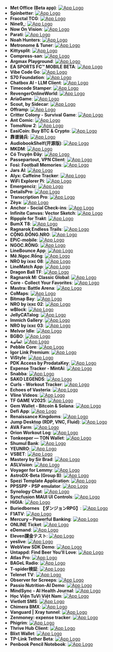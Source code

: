 - **Met Office (Beta app)**: [![App Logo](https://is1-ssl.mzstatic.com/image/thumb/Purple221/v4/c6/b8/eb/c6b8eb5f-57f7-6340-6458-b060a9a95193/AppIcon-0-0-1x_U007epad-0-1-85-220.png/200x200bb-80.png)](https://testflight.apple.com/join/ScdVVE5Q)
- **Spinbetter**: [![App Logo](https://is1-ssl.mzstatic.com/image/thumb/Purple211/v4/c9/ef/99/c9ef99a5-93f4-fc0e-07ae-6048e3c7c914/AppIcon-0-0-1x_U007epad-0-1-0-85-220.png/200x200bb-80.png)](https://testflight.apple.com/join/MmGcCHma)
- **Fracctal TCG**: [![App Logo](https://is1-ssl.mzstatic.com/image/thumb/Purple211/v4/d4/c7/55/d4c75591-4a9e-aa2c-7bf9-1cc4158742b1/AppIcon-0-0-1x_U007emarketing-0-8-0-85-220.png/200x200bb-80.png)](https://testflight.apple.com/join/rGegPwKA)
- **Nine9_**: [![App Logo](https://is1-ssl.mzstatic.com/image/thumb/Purple211/v4/a1/ae/b4/a1aeb47d-3945-a36a-4480-702a9457e6e8/AppIcon-0-0-1x_U007epad-0-1-85-220.png/200x200bb-80.png)](https://testflight.apple.com/join/KRMEpp4m)
- **Now On Vision**: [![App Logo](https://is1-ssl.mzstatic.com/image/thumb/Purple211/v4/10/06/88/10068897-f61e-7dee-07eb-54c6370b8fa2/AppIcon.lsr/200x200bb-80.png)](https://testflight.apple.com/join/XFKucmQ6)
- **Parati**: [![App Logo](https://is1-ssl.mzstatic.com/image/thumb/Purple221/v4/cb/f2/b6/cbf2b649-8bae-e8d9-d457-1bf52180f267/AppIcon-0-0-1x_U007ephone-0-1-85-220.png/200x200bb-80.png)](https://testflight.apple.com/join/5Hts5wsd)
- **Noah Hunters**: [![App Logo](https://is1-ssl.mzstatic.com/image/thumb/Purple221/v4/6c/83/34/6c83344a-192b-e1db-80e0-0320bb078219/AppIcon-0-0-1x_U007emarketing-0-8-0-85-220.png/200x200bb-80.png)](https://testflight.apple.com/join/NRznNjAc)
- **Metronome & Tuner**: [![App Logo](https://is1-ssl.mzstatic.com/image/thumb/Purple211/v4/c0/0a/8e/c00a8e51-4b2d-ef84-df6b-58501460c647/AppIcon-0-0-1x_U007epad-0-1-85-220.png/200x200bb-80.png)](https://testflight.apple.com/join/VmfFmkhX)
- **Kittysplit**: [![App Logo](https://is1-ssl.mzstatic.com/image/thumb/Purple221/v4/e4/c8/e8/e4c8e881-2753-64a4-1836-8d914ddd078b/AppIcon-0-0-1x_U007epad-0-1-85-220.png/200x200bb-80.png)](https://testflight.apple.com/join/t7zEpPmD)
- **Compress-san**: [![App Logo](https://is1-ssl.mzstatic.com/image/thumb/Purple211/v4/18/76/1c/18761cc5-686c-2f99-96b2-894d6709216a/AppIcon-0-0-1x_U007ephone-0-1-85-220.png/200x200bb-80.png)](https://testflight.apple.com/join/r7V8Jhqt)
- **Argmax Playground**: [![App Logo](https://is1-ssl.mzstatic.com/image/thumb/Purple211/v4/1c/c1/2c/1cc12ca8-c658-2717-08a9-45bb2ee6704f/AppIcon-0-0-1x_U007epad-0-11-0-85-220.png/200x200bb-80.png)](https://testflight.apple.com/join/Q1cywTJw)
- **EA SPORTS FC™ MOBILE BETA**: [![App Logo](https://is1-ssl.mzstatic.com/image/thumb/Purple221/v4/03/28/38/03283823-09ad-91ab-ce33-7267db9777de/AppIcon-0-0-1x_U007emarketing-0-8-0-85-220.png/200x200bb-80.png)](https://testflight.apple.com/join/5WJSgPTd)
- **Vibe Code Go**: [![App Logo](https://is1-ssl.mzstatic.com/image/thumb/Purple221/v4/6b/d6/1c/6bd61c0f-8655-5447-a22b-0d0bab36bf5c/AppIcon-0-0-1x_U007ephone-0-1-85-220.png/200x200bb-80.png)](https://testflight.apple.com/join/gh7Qc1Hr)
- **S70 Foundation**: [![App Logo](https://is1-ssl.mzstatic.com/image/thumb/Purple211/v4/dc/16/0f/dc160fe2-6e25-08d7-0027-bb6fd8823e12/AppIcon-0-1x_U007ephone-0-0-0-1-0-0-85-220-0.png/200x200bb-80.png)](https://testflight.apple.com/join/d7YvZf54)
- **Chatbox AI - LLM Client**: [![App Logo](https://is1-ssl.mzstatic.com/image/thumb/Purple211/v4/2f/fc/5b/2ffc5b7f-6641-f19d-0b49-cafb6407d915/AppIcon-0-0-1x_U007emarketing-0-11-0-85-220.png/200x200bb-80.png)](https://testflight.apple.com/join/8PMSSnBK)
- **Timecode Stamper**: [![App Logo](https://is1-ssl.mzstatic.com/image/thumb/Purple221/v4/72/96/2d/72962d04-65a6-b256-0f94-5e2c18686329/AppIcon-1x_U007epad-0-1-85-220-0.png/200x200bb-80.png)](https://testflight.apple.com/join/VJ6K1SZ4)
- **RevengerOnlineWorld**: [![App Logo](https://is1-ssl.mzstatic.com/image/thumb/Purple211/v4/f3/d6/3e/f3d63efc-dc50-a02a-a490-723ef37b56d7/AppIcon-0-0-1x_U007emarketing-0-8-0-85-220.png/200x200bb-80.png)](https://testflight.apple.com/join/8EVj3Xzv)
- **AriaGame**: [![App Logo](https://is1-ssl.mzstatic.com/image/thumb/Purple211/v4/ed/10/55/ed105501-628e-32ce-c1e5-e31e5393bf4a/AppIcon-0-0-1x_U007emarketing-0-8-0-85-220.png/200x200bb-80.png)](https://testflight.apple.com/join/j986H2PS)
- **Scout, by Sidecar**: [![App Logo](https://is1-ssl.mzstatic.com/image/thumb/Purple211/v4/b6/73/dd/b673dd5d-cf9c-9216-3f8a-812ab927d11e/scout-0-0-1x_U007epad-0-1-85-220.png/200x200bb-80.png)](https://testflight.apple.com/join/DJrwDRkW)
- **Offramp**: [![App Logo](https://is1-ssl.mzstatic.com/image/thumb/Purple211/v4/93/d9/17/93d9173f-e585-fbe6-d6f8-5390326752b9/AppIcon-0-0-1x_U007epad-0-1-85-220.png/200x200bb-80.png)](https://testflight.apple.com/join/z98tXP39)
- **Critter Colony - Survival Game**: [![App Logo](https://is1-ssl.mzstatic.com/image/thumb/Purple221/v4/db/5f/46/db5f46b6-f3f5-bcae-9ef2-60d5268a50a1/AppIcon-1x_U007emarketing-0-6-0-85-220-0.png/200x200bb-80.png)](https://testflight.apple.com/join/yjemw17R)
- **Ant Comic**: [![App Logo](https://is1-ssl.mzstatic.com/image/thumb/Purple211/v4/f5/a2/34/f5a2340a-e0e8-e13f-d17e-0622e24911c6/AppIcon-0-0-1x_U007emarketing-0-8-0-0-85-220.png/200x200bb-80.png)](https://testflight.apple.com/join/RaAyUvFe)
- **TomoNow 2**: [![App Logo](https://is1-ssl.mzstatic.com/image/thumb/Purple221/v4/da/fc/f9/dafcf9cd-86d5-d176-0051-7d2f24dc65e0/AppIcon-0-1x_U007epad-0-1-0-85-220-0.png/200x200bb-80.png)](https://testflight.apple.com/join/HEqPjPGT)
- **EasiCoin: Buy BTC & Crypto**: [![App Logo](https://is1-ssl.mzstatic.com/image/thumb/Purple221/v4/9d/01/42/9d01429f-ac40-29cf-1cb2-d904678888e8/AppIcon-0-0-1x_U007emarketing-0-8-0-85-220.png/200x200bb-80.png)](https://testflight.apple.com/join/13AbRycf)
- **靠谱骑兵**: [![App Logo](https://is1-ssl.mzstatic.com/image/thumb/Purple211/v4/ee/48/97/ee489729-eca4-5628-3bc5-0f65f628f5bf/AppIcon-0-0-1x_U007emarketing-0-6-0-85-220.png/200x200bb-80.png)](https://testflight.apple.com/join/1J8vtoyy)
- **AudiobookShelf(开源版)**: [![App Logo](https://is1-ssl.mzstatic.com/image/thumb/Purple221/v4/9e/cc/9b/9ecc9b17-dfad-04db-d935-7b56a417445a/Icons-0-0-1x_U007emarketing-0-8-0-85-220.png/200x200bb-80.png)](https://testflight.apple.com/join/HkWgESNz)
- **MKDM**: [![App Logo](https://is1-ssl.mzstatic.com/image/thumb/Purple211/v4/af/d2/86/afd2863e-e387-02c5-c35e-9500cd837061/AppIcon-0-0-1x_U007emarketing-0-0-0-7-0-0-sRGB-0-0-0-GLES2_U002c0-512MB-85-220-0-0.png/200x200bb-80.png)](https://testflight.apple.com/join/v83wZHYU)
- **Có Truyện Đây**: [![App Logo](https://is1-ssl.mzstatic.com/image/thumb/Purple221/v4/c9/92/74/c99274a5-30f8-3add-eb25-0f67ef7932b6/AppIcon-0-0-1x_U007emarketing-0-8-0-0-85-220.png/200x200bb-80.png)](https://testflight.apple.com/join/2X6Xm1k2)
- **Passepartout, VPN Client**: [![App Logo](https://is1-ssl.mzstatic.com/image/thumb/Purple221/v4/60/d3/45/60d345a7-f8e0-df9e-094b-8759fc98aea4/AppIcon-0-0-1x_U007epad-0-1-85-220.png/200x200bb-80.png)](https://testflight.apple.com/join/dnA4CXFJ)
- **Fosi: Football Memories**: [![App Logo](https://is1-ssl.mzstatic.com/image/thumb/Purple221/v4/2e/f4/3c/2ef43c78-99d4-e43c-6b72-44bc8eb03893/AppIcon-0-0-1x_U007ephone-0-1-85-220.png/200x200bb-80.png)](https://testflight.apple.com/join/3qKCjTXT)
- **Jars AI**: [![App Logo](https://is1-ssl.mzstatic.com/image/thumb/Purple211/v4/e5/9c/57/e59c5768-b165-274b-1ffb-e5e59ad5493d/AppIcon-0-0-1x_U007emarketing-0-8-0-85-220.png/200x200bb-80.png)](https://testflight.apple.com/join/p4zac3hu)
- **Alyx: Caffeine Tracker**: [![App Logo](https://is1-ssl.mzstatic.com/image/thumb/Purple221/v4/63/ab/4e/63ab4e11-eae4-90d8-2b62-53bd6b8eedef/Alyx-0-0-1x_U007ephone-0-1-0-85-220.png/200x200bb-80.png)](https://testflight.apple.com/join/wRwfK8Nq)
- **WiFi Explorer Pi**: [![App Logo](https://is1-ssl.mzstatic.com/image/thumb/Purple221/v4/71/53/3f/71533fb7-7342-8972-914b-66c007e70945/AppIcon-0-0-1x_U007epad-0-0-0-1-0-85-220.png/200x200bb-80.png)](https://testflight.apple.com/join/KJF3GrRa)
- **Emergenciz**: [![App Logo](https://is1-ssl.mzstatic.com/image/thumb/Purple221/v4/09/13/64/09136406-db2e-b036-5a2c-68f56ecc12e3/AppIcon-0-0-1x_U007epad-0-1-85-220.png/200x200bb-80.png)](https://testflight.apple.com/join/eE4k1A7M)
- **DetailsPro**: [![App Logo](https://is1-ssl.mzstatic.com/image/thumb/Purple211/v4/07/59/59/0759595a-95d3-8bf3-c60d-37704b6f0e9d/AppIcon-0-0-1x_U007epad-0-0-0-1-0-0-sRGB-0-85-220.png/200x200bb-80.png)](https://testflight.apple.com/join/QCrMtMTg)
- **Transcription Pro**: [![App Logo](https://is1-ssl.mzstatic.com/image/thumb/Purple221/v4/2a/2c/75/2a2c750b-35f7-fdcb-2c4a-f63bdbc03849/transcription-app-icon-0-0-85-220-0-6-0-2x-0-0-0.png/200x200bb-80.png)](https://testflight.apple.com/join/eqHe9g46)
- **Zèya**: [![App Logo](https://is1-ssl.mzstatic.com/image/thumb/Purple221/v4/a0/be/ad/a0bead12-d024-7d9b-6d38-87e31fd38db8/AppIcon-0-0-1x_U007ephone-0-1-85-220.png/200x200bb-80.png)](https://testflight.apple.com/join/GyhkTVtH)
- **Anchor - Social Check-ins**: [![App Logo](https://is1-ssl.mzstatic.com/image/thumb/Purple221/v4/04/38/4d/04384da7-e423-5500-7fc7-c1e968e6d25c/AppIcon-0-0-1x_U007ephone-0-1-85-220.png/200x200bb-80.png)](https://testflight.apple.com/join/cs6J1fzx)
- **Infinite Canvas: Vector Sketch**: [![App Logo](https://is1-ssl.mzstatic.com/image/thumb/Purple221/v4/13/e9/6f/13e96fe8-4a63-23e4-6077-d71e9ecaeba9/AppIcon-0-0-1x_U007epad-0-1-85-220.png/200x200bb-80.png)](https://testflight.apple.com/join/UzgVUV7k)
- **Rippple for Trakt**: [![App Logo](https://is1-ssl.mzstatic.com/image/thumb/Purple211/v4/53/2e/aa/532eaa0e-5398-20ba-fa8e-13c8d7f88889/AppIcon-0-0-1x_U007epad-0-1-0-85-220.png/200x200bb-80.png)](https://testflight.apple.com/join/UgPDmnAy)
- **BumX T8**: [![App Logo](https://is1-ssl.mzstatic.com/image/thumb/Purple211/v4/ab/44/8a/ab448a02-c36a-d180-1db8-c9f6c401d37f/AppIcon-0-0-1x_U007emarketing-0-11-0-85-220.png/200x200bb-80.png)](https://testflight.apple.com/join/4Ed7CdN9)
- **Ragnarok Endless Trails**: [![App Logo](https://is1-ssl.mzstatic.com/image/thumb/Purple211/v4/00/69/48/006948ac-793d-dc90-a21e-bcd7282db13d/AppIcon-0-0-1x_U007emarketing-0-8-0-85-220.png/200x200bb-80.png)](https://testflight.apple.com/join/7ErGJ6kR)
- **CỘNG.ĐỒNG.NRO**: [![App Logo](https://is1-ssl.mzstatic.com/image/thumb/Purple211/v4/a9/76/8e/a9768e7d-a3da-8af8-f76d-f7d040b115f9/AppIcon-0-0-1x_U007emarketing-0-8-0-85-220.png/200x200bb-80.png)](https://testflight.apple.com/join/hu6NKh1R)
- **EPiC-mobile**: [![App Logo](https://is1-ssl.mzstatic.com/image/thumb/Purple221/v4/82/46/bb/8246bb3c-232c-4100-a9c5-067d4b7fcf97/AppIcon-0-1x_U007emarketing-0-8-0-85-220-0.png/200x200bb-80.png)](https://testflight.apple.com/join/9CMSZfjC)
- **NGOC.RÔNG**: [![App Logo](https://is1-ssl.mzstatic.com/image/thumb/Purple211/v4/fe/0d/ff/fe0dff66-0749-9b83-8ca6-002e402a2d0c/AppIcon-0-0-1x_U007emarketing-0-8-0-85-220.png/200x200bb-80.png)](https://testflight.apple.com/join/VuJEvxCN)
- **LineBounce App**: [![App Logo](https://is1-ssl.mzstatic.com/image/thumb/Purple211/v4/e4/05/72/e40572de-dd43-45d2-de2c-36be12e69ea5/AppIcon-0-0-1x_U007epad-0-1-0-85-220.png/200x200bb-80.png)](https://testflight.apple.com/join/PkegAbGV)
- **Mê.Ngọc.Rồng**: [![App Logo](https://is1-ssl.mzstatic.com/image/thumb/Purple211/v4/db/e5/11/dbe51188-4308-2c05-3c3c-fddaef124ac9/AppIcon-0-0-1x_U007emarketing-0-8-0-85-220.png/200x200bb-80.png)](https://testflight.apple.com/join/MjuzfKVz)
- **NRO by ixxc 08**: [![App Logo](https://is1-ssl.mzstatic.com/image/thumb/Purple211/v4/76/89/70/76897040-738b-b273-f7a2-1662524a429b/AppIcon-1x_U007emarketing-0-8-0-85-220-0.png/200x200bb-80.png)](https://testflight.apple.com/join/mspeMFXG)
- **LineMatch App**: [![App Logo](https://is1-ssl.mzstatic.com/image/thumb/Purple221/v4/c3/15/f9/c315f99f-c024-ff93-d053-3c7f9668faa4/AppIcon-0-0-1x_U007epad-0-1-0-85-220.png/200x200bb-80.png)](https://testflight.apple.com/join/NGR8UFgS)
- **Dragon Ball TF**: [![App Logo](https://is1-ssl.mzstatic.com/image/thumb/Purple211/v4/aa/0c/a3/aa0ca3c5-58ae-b713-ddc9-ffb88997a80c/AppIcon-1x_U007emarketing-0-8-0-85-220-0.png/200x200bb-80.png)](https://testflight.apple.com/join/RMQZ3tP1)
- **Ragnarok M: Classic Global**: [![App Logo](https://is1-ssl.mzstatic.com/image/thumb/Purple211/v4/98/ea/9f/98ea9fd7-8523-23b6-9197-81b24cc96ef7/AppIcon-1x_U007emarketing-0-8-0-85-220-0.png/200x200bb-80.png)](https://testflight.apple.com/join/gZ7X8GH9)
- **Core - Collect Your Favorites**: [![App Logo](https://is1-ssl.mzstatic.com/image/thumb/Purple221/v4/23/1d/1c/231d1cdc-eaa7-9bba-860a-1001535ea10c/AppIcon-0-0-1x_U007ephone-0-1-85-220.png/200x200bb-80.png)](https://testflight.apple.com/join/guWngHgd)
- **Mastra: Battle Arena**: [![App Logo](https://is1-ssl.mzstatic.com/image/thumb/Purple221/v4/d1/65/a1/d165a15f-d5bd-0d68-612d-02132ffe327c/AppIcon-0-0-1x_U007emarketing-0-8-0-85-220.png/200x200bb-80.png)](https://testflight.apple.com/join/7WkKapuN)
- **CoMaps**: [![App Logo](https://is1-ssl.mzstatic.com/image/thumb/Purple221/v4/aa/fa/18/aafa1804-e0ce-910e-2e54-afd8ed954d7b/Icon-0-0-1x_U007epad-0-0-0-1-0-0-0-85-220.png/200x200bb-80.png)](https://testflight.apple.com/join/EGSsGRn7)
- **Bitmap Bay**: [![App Logo](https://is1-ssl.mzstatic.com/image/thumb/Purple211/v4/e5/17/8c/e5178cde-5453-1c85-a6e2-1e758b8a3591/AppIcon-0-0-1x_U007epad-0-11-0-85-220.png/200x200bb-80.png)](https://testflight.apple.com/join/tB2Df61B)
- **NRO by ixxc 02**: [![App Logo](https://is1-ssl.mzstatic.com/image/thumb/Purple211/v4/e9/09/34/e90934eb-3227-8f54-eaf8-8c0e0baa5d88/AppIcon-0-0-1x_U007emarketing-0-8-0-85-220.png/200x200bb-80.png)](https://testflight.apple.com/join/mgAFP9pS)
- **wBlock**: [![App Logo](https://is1-ssl.mzstatic.com/image/thumb/Purple221/v4/31/d9/87/31d987b2-0bd5-cf95-fa21-94a9c8e93f9e/AppIcon-0-1x_U007epad-0-1-85-220-0.png/200x200bb-80.png)](https://testflight.apple.com/join/nCjEmXVQ)
- **JellyCATalog**: [![App Logo](https://is1-ssl.mzstatic.com/image/thumb/Purple221/v4/f0/86/6d/f0866dc0-9faa-360e-2da3-6b04088c0856/AppIcon-0-0-1x_U007epad-0-11-0-85-220.jpeg/200x200bb-80.png)](https://testflight.apple.com/join/Ps85q1Ah)
- **Immich Gallery**: [![App Logo](https://is1-ssl.mzstatic.com/image/thumb/Purple221/v4/b5/f6/aa/b5f6aa1b-4295-442a-6660-6d7c8a086e2f/App_Icon-marketing.lsr/200x200bb-80.png)](https://testflight.apple.com/join/EVqUjrYs)
- **NRO by ixxc 03**: [![App Logo](https://is1-ssl.mzstatic.com/image/thumb/Purple221/v4/ec/01/65/ec01655c-5e66-ed30-5bc2-32e4e74cf235/AppIcon-1x_U007emarketing-0-8-0-85-220-0.png/200x200bb-80.png)](https://testflight.apple.com/join/kw8PrrTV)
- **Melvor Idle**: [![App Logo](https://is1-ssl.mzstatic.com/image/thumb/Purple211/v4/a5/45/cd/a545cdb1-ba84-dc2d-14e9-488aea65d7e7/AppIcon-0-0-1x_U007emarketing-0-7-0-85-220.png/200x200bb-80.png)](https://testflight.apple.com/join/5kj76Wnt?ref=news.melvoridle.com)
- **BGBO**: [![App Logo](https://is1-ssl.mzstatic.com/image/thumb/Purple221/v4/b0/21/91/b02191cc-f17d-2be6-7c38-89e30b48a4f8/AppIcon-0-0-1x_U007emarketing-0-11-0-85-220.png/200x200bb-80.png)](https://testflight.apple.com/join/58dgX5vY)
- **ثمانيـة**: [![App Logo](https://is1-ssl.mzstatic.com/image/thumb/Purple211/v4/bc/56/d9/bc56d963-7fd9-888c-aa4d-5d2e3d0a5790/AppIcon-0-0-1x_U007ephone-0-1-0-85-220.png/200x200bb-80.png)](https://testflight.apple.com/join/Z6mZrMPh)
- **Pebble Core**: [![App Logo](https://is1-ssl.mzstatic.com/image/thumb/Purple221/v4/55/93/80/559380c0-7fc8-7f25-0a7d-d2fd13bfd896/AppIcon-0-0-1x_U007epad-0-1-85-220.png/200x200bb-80.png)](https://testflight.apple.com/join/M695eCup)
- **Igor Link Premium**: [![App Logo](https://is1-ssl.mzstatic.com/image/thumb/Purple221/v4/ff/a1/08/ffa108c9-e8dc-cc63-2646-ae1ebe54a67e/AppIcon-0-0-1x_U007ephone-0-1-85-220.png/200x200bb-80.png)](https://testflight.apple.com/join/eVerMSgA)
- **ViStyle**: [![App Logo](https://is1-ssl.mzstatic.com/image/thumb/Purple211/v4/7c/9b/71/7c9b717f-95f3-15e2-0117-46ada0bd7fba/AppIcon-0-0-1x_U007ephone-0-1-85-220.jpeg/200x200bb-80.png)](https://testflight.apple.com/join/vCnB9gDY)
- **PDK Access by ProdataKey**: [![App Logo](https://is1-ssl.mzstatic.com/image/thumb/Purple211/v4/f4/29/58/f4295813-171f-30d9-5453-fe12f670b88d/AppIcon-0-0-1x_U007epad-0-1-0-85-220.png/200x200bb-80.png)](https://testflight.apple.com/join/OHwTybsU)
- **Expense Tracker - MintAi**: [![App Logo](https://is1-ssl.mzstatic.com/image/thumb/Purple211/v4/5a/64/9a/5a649a58-bc95-24f3-f7cb-07b96f84c661/AppIcon-0-0-1x_U007epad-0-1-0-85-220.png/200x200bb-80.png)](https://testflight.apple.com/join/3WFJJ4YQ)
- **Snabba**: [![App Logo](https://is1-ssl.mzstatic.com/image/thumb/Purple221/v4/1b/5d/f4/1b5df40f-9f12-2110-63a0-a2ee6953fbd1/AppIcon-0-0-1x_U007epad-0-1-85-220.png/200x200bb-80.png)](https://testflight.apple.com/join/VkTfEhuK)
- **SAKO LEGENDS**: [![App Logo](https://is1-ssl.mzstatic.com/image/thumb/Purple221/v4/73/ed/2f/73ed2f71-a78c-1399-d064-2dec37fa5ff1/AppIcon-0-0-1x_U007emarketing-0-8-0-85-220.png/200x200bb-80.png)](https://testflight.apple.com/join/2fecSa4G)
- **Curls - Workout Tracker**: [![App Logo](https://is1-ssl.mzstatic.com/image/thumb/Purple221/v4/06/2a/54/062a54c5-2e85-f86b-8e0e-8f07a79b066d/AppIcon-0-0-1x_U007ephone-0-1-85-220.png/200x200bb-80.png)](https://testflight.apple.com/join/mAfE5kJD)
- **Echoes of Vasteria**: [![App Logo](https://is1-ssl.mzstatic.com/image/thumb/Purple211/v4/8d/61/3d/8d613d6c-d40f-1c17-997c-e5e41ee095b0/AppIcon-0-0-1x_U007emarketing-0-8-0-85-220.png/200x200bb-80.png)](https://testflight.apple.com/join/15bpAkuh)
- **Vline Videos**: [![App Logo](https://is1-ssl.mzstatic.com/image/thumb/Purple221/v4/eb/33/5b/eb335b10-b3ca-b824-2eda-cff19b6579bb/AppIcon-0-0-1x_U007ephone-0-0-0-1-0-85-220.jpeg/200x200bb-80.png)](https://testflight.apple.com/join/9EXk8YZU)
- **TF GAME V2025**: [![App Logo](https://is1-ssl.mzstatic.com/image/thumb/Purple211/v4/fb/e1/ff/fbe1ff7d-50c4-2c36-5be5-2173ff19b479/AppIcon-0-0-1x_U007emarketing-0-0-0-7-0-0-sRGB-0-0-0-GLES2_U002c0-512MB-85-220-0-0.png/200x200bb-80.png)](https://testflight.apple.com/join/VbPF4gBp)
- **Gem Wallet - Bitcoin & Solana**: [![App Logo](https://is1-ssl.mzstatic.com/image/thumb/Purple211/v4/94/7a/82/947a8234-0bf9-51f8-85f3-f40a26ff4dd6/AppIcon-0-0-1x_U007epad-0-1-85-220.png/200x200bb-80.png)](https://testflight.apple.com/join/GUrGydJz)
- **Defi App**: [![App Logo](https://is1-ssl.mzstatic.com/image/thumb/Purple211/v4/7f/4a/26/7f4a2696-508d-df2d-1c10-0104769a2905/AppIcon-0-0-1x_U007ephone-0-1-85-220.png/200x200bb-80.png)](https://testflight.apple.com/join/CxrtEEqv)
- **Renaissance Kingdoms**: [![App Logo](https://is1-ssl.mzstatic.com/image/thumb/Purple211/v4/2c/91/3e/2c913e3f-fab4-ac65-78f7-7c53bfc261ed/AppIcon-1x_U007epad-0-1-85-220-0.png/200x200bb-80.png)](https://testflight.apple.com/join/KkFL0EvO)
- **Jump Desktop (RDP, VNC, Fluid)**: [![App Logo](https://is1-ssl.mzstatic.com/image/thumb/Purple211/v4/1f/c5/82/1fc58253-9d02-97c9-e044-da76d3127b05/AppIcon-0-1x_U007emarketing-0-11-0-85-220-0.png/200x200bb-80.png)](https://testflight.apple.com/join/PT4ZWw0g)
- **AVA Farm**: [![App Logo](https://is1-ssl.mzstatic.com/image/thumb/Purple211/v4/47/be/06/47be0667-841d-5da4-7930-cd2d1c1d8acf/AppIcon-0-0-1x_U007emarketing-0-8-0-85-220.png/200x200bb-80.png)](https://testflight.apple.com/join/Ez9S8Z1h)
- **Orion Workout Log**: [![App Logo](https://is1-ssl.mzstatic.com/image/thumb/Purple211/v4/77/c3/59/77c35957-d679-b375-fd77-607d4b820a4f/AppIcon-0-0-1x_U007emarketing-0-11-0-85-220.png/200x200bb-80.png)](https://testflight.apple.com/join/kvSQCK6s)
- **Tonkeeper — TON Wallet**: [![App Logo](https://is1-ssl.mzstatic.com/image/thumb/Purple221/v4/60/e4/8c/60e48ce1-1f9b-1d9c-035e-28f77862ede2/AppIcon-0-0-1x_U007ephone-0-1-85-220.png/200x200bb-80.png)](https://testflight.apple.com/join/xAbgNWXG)
- **Shumul Bank**: [![App Logo](https://is1-ssl.mzstatic.com/image/thumb/Purple211/v4/76/39/7e/76397e48-7bb7-9ce2-0f85-d8ae11f45a33/AppIcon-0-0-1x_U007emarketing-0-11-0-0-85-220.png/200x200bb-80.png)](https://testflight.apple.com/join/S764tWuM)
- **YEUNRO**: [![App Logo](https://is1-ssl.mzstatic.com/image/thumb/Purple221/v4/29/56/81/29568152-7f11-2353-68b0-42a5134900a2/AppIcon-0-0-1x_U007emarketing-0-8-0-85-220.png/200x200bb-80.png)](https://testflight.apple.com/join/SgvtPpjd)
- **VSBET**: [![App Logo](https://is1-ssl.mzstatic.com/image/thumb/Purple211/v4/67/e9/98/67e998a3-9d7f-4641-0dda-3fa4338ce900/AppIcon-vd013-0-0-1x_U007emarketing-0-11-0-85-220.png/200x200bb-80.png)](https://testflight.apple.com/join/SFkssRVX)
- **Mastery by Sir Brad**: [![App Logo](https://is1-ssl.mzstatic.com/image/thumb/Purple221/v4/a5/88/f0/a588f041-f6a5-49f8-ed22-edfd2d0e2de4/AppIcon-0-1x_U007emarketing-0-8-0-sRGB-85-220-0.png/200x200bb-80.png)](https://testflight.apple.com/join/WbpwRW3Q)
- **ASLVision**: [![App Logo](https://is1-ssl.mzstatic.com/image/thumb/Purple211/v4/11/d2/54/11d25423-5b98-2118-7e41-414fe69fcd39/AppIcon-0-0-1x_U007emarketing-0-8-0-85-220.png/200x200bb-80.png)](https://testflight.apple.com/join/GUrbMhV8)
- **Voyager for Lemmy**: [![App Logo](https://is1-ssl.mzstatic.com/image/thumb/Purple211/v4/6f/6c/25/6f6c2557-1657-3720-c9b8-49f7bb6e0f45/AppIcon-0-0-1x_U007epad-0-1-85-220.png/200x200bb-80.png)](https://testflight.apple.com/join/nWLw1MBM)
- **AstroDX-Beta (Group B)**: [![App Logo](https://is1-ssl.mzstatic.com/image/thumb/Purple221/v4/01/b8/e5/01b8e59d-ce57-5279-999a-eed90dc5c5da/AppIcon-0-0-1x_U007emarketing-0-8-0-85-220.png/200x200bb-80.png)](https://testflight.apple.com/join/ocj3yptn)
- **Spezi Template Application**: [![App Logo](https://is1-ssl.mzstatic.com/image/thumb/Purple211/v4/1c/7a/6f/1c7a6f1c-d075-cbf1-b831-0eaa62235c2b/AppIcon-0-0-1x_U007epad-0-1-85-220.png/200x200bb-80.png)](https://testflight.apple.com/join/ipEezBY1)
- **PPSSPP - PSP emulator**: [![App Logo](https://is1-ssl.mzstatic.com/image/thumb/Purple211/v4/ac/c2/52/acc25255-56c6-abd6-db07-e5c1280480f8/AppIcon-0-0-1x_U007epad-0-1-0-85-220.png/200x200bb-80.png)](https://testflight.apple.com/join/uNlhFG0m)
- **Synology Chat**: [![App Logo](https://is1-ssl.mzstatic.com/image/thumb/Purple221/v4/70/77/1e/70771ea0-5fa2-b817-8388-44efc2a1a9a8/AppIcon-0-0-1x_U007emarketing-0-7-0-85-220.png/200x200bb-80.png)](https://testflight.apple.com/join/LrUOKBQp)
- **Syncfusion MAUI UI Controls**: [![App Logo](https://is1-ssl.mzstatic.com/image/thumb/Purple211/v4/b2/f0/d2/b2f0d295-1310-4e37-fb72-0b8c6c2f4ee9/appicon-0-0-1x_U007emarketing-0-8-0-85-220.png/200x200bb-80.png)](https://testflight.apple.com/join/EEOtwVNN)
- **HiGIA**: [![App Logo](https://is1-ssl.mzstatic.com/image/thumb/Purple221/v4/b0/dc/a3/b0dca322-34b1-3d04-01a7-72e4029de1ab/AppIcon-0-0-1x_U007emarketing-0-8-0-0-85-220.png/200x200bb-80.png)](https://testflight.apple.com/join/rdXtN6in)
- **Buriedbornes 【ダンジョンRPG】**: [![App Logo](https://is1-ssl.mzstatic.com/image/thumb/Purple211/v4/89/7e/f6/897ef655-5299-16ed-d8a8-378d8f7fb4d7/AppIcon-1x_U007emarketing-0-8-0-85-220-0.png/200x200bb-80.png)](https://testflight.apple.com/join/hDwgkk2S)
- **F1ATV**: [![App Logo](https://is1-ssl.mzstatic.com/image/thumb/Purple221/v4/53/c5/8a/53c58a9e-99df-4d76-d9fd-8aec252ff262/App_Icon-marketing.lsr/200x200bb-80.png)](https://testflight.apple.com/join/NRswe1IZ)
- **Mercury – Powerful Banking**: [![App Logo](https://is1-ssl.mzstatic.com/image/thumb/Purple211/v4/8f/1f/a0/8f1fa031-96b3-aea3-15e7-4ae5bf120f43/TestFlight-0-0-1x_U007ephone-0-1-0-sRGB-85-220.png/200x200bb-80.png)](https://testflight.apple.com/join/x4JevfAy)
- **ONLINE Ticket**: [![App Logo](https://is1-ssl.mzstatic.com/image/thumb/Purple221/v4/2b/93/d2/2b93d26c-357a-8032-450b-cefbad8bfa68/AppIcon-online-1x_U007emarketing-0-7-0-85-220-0.png/200x200bb-80.png)](https://testflight.apple.com/join/YNwwlTvs)
- **eDemand**: [![App Logo](https://is1-ssl.mzstatic.com/image/thumb/Purple211/v4/eb/a3/84/eba384c0-c401-54be-dae7-113a52066115/AppIcon-0-0-1x_U007emarketing-0-11-0-85-220.png/200x200bb-80.png)](https://testflight.apple.com/join/KdqqsTnH)
- **Eleven課金テスト**: [![App Logo](https://is1-ssl.mzstatic.com/image/thumb/Purple221/v4/41/9c/6b/419c6baf-93d0-5101-d069-d0eded751052/AppIcon-1x_U007emarketing-0-8-0-85-220-0.png/200x200bb-80.png)](https://testflight.apple.com/join/L1x5KYa4)
- **yeslive**: [![App Logo](https://is1-ssl.mzstatic.com/image/thumb/Purple211/v4/01/e2/2b/01e22b13-cfa9-bec6-69ed-13c8c4ee7024/AppIcon-0-0-1x_U007emarketing-0-8-0-sRGB-85-220.png/200x200bb-80.png)](https://testflight.apple.com/join/lTyYNvOJ)
- **WebView SDK Demo**: [![App Logo](https://is1-ssl.mzstatic.com/image/thumb/Purple211/v4/6d/28/4f/6d284fd6-425b-27a7-538e-cecb6f69cfcb/AppIcon-1x_U007emarketing-0-11-0-85-220-0.png/200x200bb-80.png)](https://testflight.apple.com/join/o2rXLOgz)
- **Untappd: Find Beer You'll Love**: [![App Logo](https://is1-ssl.mzstatic.com/image/thumb/Purple211/v4/cf/6b/01/cf6b01b5-7c64-b216-d34a-3e7013dba861/AppIcon-0-0-1x_U007ephone-0-1-85-220.png/200x200bb-80.png)](https://testflight.apple.com/join/EbIrz3mA)
- **Atlas Pro**: [![App Logo](https://is1-ssl.mzstatic.com/image/thumb/Purple221/v4/2c/2f/92/2c2f9228-3e4f-fc68-071b-8ef9025e0d32/AppIcon-0-0-1x_U007epad-0-1-85-220.png/200x200bb-80.png)](https://testflight.apple.com/join/YL5CVk22)
- **BAGeL Radio**: [![App Logo](https://is1-ssl.mzstatic.com/image/thumb/Purple221/v4/5e/84/a3/5e84a3c2-2995-8b76-56c5-4d2245caabd6/AppIcon-0-0-1x_U007epad-0-1-85-220.png/200x200bb-80.png)](https://testflight.apple.com/join/Gc22b7TD)
- **T-spider検証**: [![App Logo](https://is1-ssl.mzstatic.com/image/thumb/Purple211/v4/4b/90/04/4b900462-9097-c09f-b1ad-f4514a58a8aa/AppIcon-0-0-1x_U007emarketing-0-5-0-85-220.png/200x200bb-80.png)](https://testflight.apple.com/join/dFmmDGxb)
- **Telenet TV**: [![App Logo](https://is1-ssl.mzstatic.com/image/thumb/Purple221/v4/58/4b/06/584b06ca-6bd7-318d-c059-7e1bc87624af/AppIcon-telenet-0-1x_U007emarketing-0-8-0-85-220-0.png/200x200bb-80.png)](https://testflight.apple.com/join/nYWzw0px)
- **Observer for Screeps**: [![App Logo](https://is1-ssl.mzstatic.com/image/thumb/Purple221/v4/c6/06/77/c60677f3-8a67-7ca1-2778-a644d49e0799/AppIcon-0-0-1x_U007emarketing-0-11-0-85-220.png/200x200bb-80.png)](https://testflight.apple.com/join/u4GlOWaL)
- **Passio Nutrition-AI Demo**: [![App Logo](https://is1-ssl.mzstatic.com/image/thumb/Purple211/v4/21/cf/0f/21cf0fae-c073-fec3-c250-a3ab6ca3d45f/AppIcon-0-0-1x_U007ephone-0-1-0-85-220.png/200x200bb-80.png)](https://testflight.apple.com/join/E8X1SS5l)
- **MindSync - AI Health Journal**: [![App Logo](https://is1-ssl.mzstatic.com/image/thumb/Purple221/v4/67/25/d5/6725d58e-3668-a587-a66b-3d457da9af7f/AppIcon-0-0-1x_U007emarketing-0-11-0-0-85-220.png/200x200bb-80.png)](https://testflight.apple.com/join/hgGutaWN)
- **Học Viện TuVi Việt Nam**: [![App Logo](https://is1-ssl.mzstatic.com/image/thumb/Purple211/v4/18/f1/d6/18f1d69f-d843-444c-e6be-f11cc07fa66e/AppIcon-0-0-1x_U007emarketing-0-6-0-85-220.png/200x200bb-80.png)](https://testflight.apple.com/join/rFMlokwB)
- **Vietlott SMS**: [![App Logo](https://is1-ssl.mzstatic.com/image/thumb/Purple221/v4/10/2f/f3/102ff3ee-bd66-08cf-6369-2936fd26e90c/AppIcon-0-0-1x_U007emarketing-0-8-0-0-85-220.png/200x200bb-80.png)](https://testflight.apple.com/join/QRQlxnqs)
- **Chimera BMX**: [![App Logo](https://is1-ssl.mzstatic.com/image/thumb/Purple221/v4/61/e2/53/61e25368-6790-667f-44f3-97591d8fabc7/AppIcon-0-0-1x_U007epad-0-1-85-220.png/200x200bb-80.png)](https://testflight.apple.com/join/5PtSf2wZ)
- **Vanguard | Xray tunnel**: [![App Logo](https://is1-ssl.mzstatic.com/image/thumb/Purple221/v4/d6/50/e6/d650e6b3-f1ed-a217-6882-371fb83209d2/AppIcon-0-0-1x_U007epad-0-1-0-sRGB-85-220.jpeg/200x200bb-80.png)](https://testflight.apple.com/join/sizwT3N6)
- **Zenmoney: expense tracker**: [![App Logo](https://is1-ssl.mzstatic.com/image/thumb/Purple221/v4/81/ca/e7/81cae7d8-93b2-20f8-4419-dec48893794a/AppIcon-0-0-1x_U007emarketing-0-11-0-0-85-220.png/200x200bb-80.png)](https://testflight.apple.com/join/UNbjeBue)
- **Phigrim**: [![App Logo](https://is1-ssl.mzstatic.com/image/thumb/Purple221/v4/73/4e/d3/734ed3fc-3c78-70c4-ab08-9f17ff6d6ca2/AppIcon-0-0-1x_U007emarketing-0-8-0-85-220.png/200x200bb-80.png)](https://testflight.apple.com/join/ZuxfDDec)
- **Thrive Hub Client**: [![App Logo](https://is1-ssl.mzstatic.com/image/thumb/Purple221/v4/eb/f7/1b/ebf71b83-1277-6d11-a91e-f56ade29b593/AppIcon-1x_U007emarketing-0-8-0-85-220-0.png/200x200bb-80.png)](https://testflight.apple.com/join/Qeh2WRdy)
- **Blixt Wallet**: [![App Logo](https://is1-ssl.mzstatic.com/image/thumb/Purple211/v4/c5/ab/6c/c5ab6c0b-9ee4-5781-8b25-8cd9f0219d04/AppIcon-0-0-1x_U007emarketing-0-8-0-85-220.png/200x200bb-80.png)](https://testflight.apple.com/join/EXvGhRzS)
- **TP-Link Tether Beta**: [![App Logo](https://is1-ssl.mzstatic.com/image/thumb/Purple221/v4/cb/41/f3/cb41f3a6-eb75-7f84-dbf9-7b564a614855/AppIconBeta-0-0-1x_U007emarketing-0-8-0-85-220.png/200x200bb-80.png)](https://testflight.apple.com/join/pULHhLSn)
- **Penbook Pencil Notebook**: [![App Logo](https://is1-ssl.mzstatic.com/image/thumb/Purple221/v4/52/e2/cb/52e2cb7f-202d-8a72-ae62-c448289cfe0f/AppIcon-0-0-1x_U007emarketing-0-0-0-8-0-0-85-220.png/200x200bb-80.png)](https://testflight.apple.com/join/km3LkqB1)